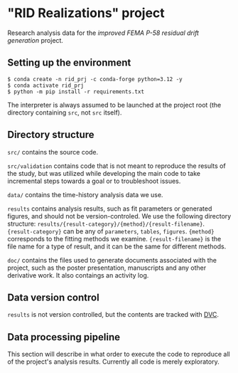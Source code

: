 # "RID Realizations" project
Research analysis data for the *improved FEMA P-58 residual drift generation* project.

## Setting up the environment

```
$ conda create -n rid_prj -c conda-forge python=3.12 -y
$ conda activate rid_prj
$ python -m pip install -r requirements.txt
```

The interpreter is always assumed to be launched at the project root (the directory containing `src`, not `src` itself).

## Directory structure

`src/` contains the source code.

`src/validation` contains code that is not meant to reproduce the results of the study, but was utilized while developing the main code to take incremental steps towards a goal or to troubleshoot issues.

`data/` contains the time-history analysis data we use.

`results` contains analysis results, such as fit parameters or generated figures, and should not be version-controled.
We use the following directory structure: `results/{result-category}/{method}/{result-filename}`.
`{result-category}` can be any of `parameters`, `tables`, `figures`.
`{method}` corresponds to the fitting methods we examine.
`{result-filename}` is the file name for a type of result, and it can be the same for different methods.


`doc/` contains the files used to generate documents associated with the project, such as the poster presentation, manuscripts and any other derivative work. It also contaings an activity log.

## Data version control

`results` is not version controlled, but the contents are tracked with [DVC](https://dvc.org/).

## Data processing pipeline

This section will describe in what order to execute the code to reproduce all of the project's analysis results.
Currently all code is merely exploratory.

